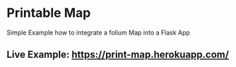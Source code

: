 # Printable Map

Simple Example how to integrate a folium Map into a Flask App

## Live Example: https://print-map.herokuapp.com/
